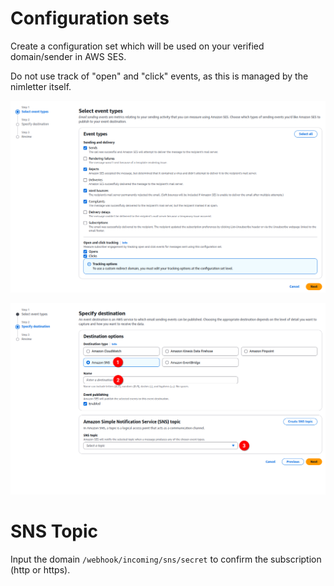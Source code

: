 
# Configuration sets

Create a configuration set which will be used on your verified domain/sender in AWS SES.

Do not use track of "open" and "click" events, as this is managed by the
nimletter itself.

![alt text](assets/screenshots/configuration_set_events.png)

![alt text](assets/screenshots/configuration_set_destination.png)


# SNS Topic

Input the domain `/webhook/incoming/sns/secret` to confirm the subscription (http or https).